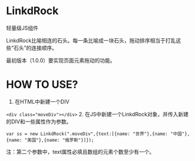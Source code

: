 # LinkdRock
轻量级JS组件

LinkdRock比喻相连的石头。每一条比喻成一块石头，拖动排序相当于打乱这些“石头”的连接顺序。

最初版本（1.0.0）要实现页面元素拖动的功能。

# HOW TO USE?
1. 在HTML中新建一个DIV

  `<div class="moveDiv"></div>`
2. 在JS中新建一个LinkdRock对象，并传入新建的DIV和一些属性作为参数。

  `var ss = new LinkdRock(".moveDiv",{text:[{name: "世界"},{name: "中国"},{name: "美国"},{name: "俄罗斯"}]});`
  
  注：第二个参数中，text属性必填且数组的元素个数至少有一个。
